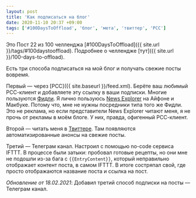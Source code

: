 ```yaml
---
layout: post
title: 'Как подписаться на блог'
date: 2020-11-10 20:37 +09:00
tags: ['#100DaysToOffload', 'блог', 'мета', 'твиттер', 'РСС']
---
```


Это Пост 22 из 100 челленджа [#100DaysToOffload]({{ site.url }}/tags/#100daystooffload). Подробнее о челлендже [тут]({{ site.url }}/100-days-to-offload).

Есть три способа подписаться на мой блог и получать свежие посты вовремя.

Первый — через [РСС]({{ site.baseurl }}/feed.xml). Берёте ваш любимый РСС-клиент и добавляете эту ссылку в ваши подписки. Многие пользуются [Фидли](https://feedly.com/). Я лично пользуюсь [News Explorer](https://betamagic.nl/products/newsexplorer.html) на Айфоне и Макбуке. Потому что, мне не нужны посредники типа того же Фидли. Это не реклама, но если представители News Explorer читают меня, я не прочь от рекламы в моём блоге. У них, правда, офигенный РСС-клиент.

Второй — читать меня в [Твиттере](https://twitter.com/kaneru__). Там появляются автоматизированные анонсы на свежие посты.

Третий — Телеграм канал. Настроил с помощью no-code сервиса IFTTT. В процессе были затыки: пробовал готовые рецепты, но они мне не подошли из-за бага с `{{EntryContent}}`, который неправильно отображает контент поста, в самом IFTTT. В итоге состряпал свой, где просто отображаются название поста и ссылка на пост.

_Обновление от 18.02.2021_: Добавил третий способ подписки на посты — Телеграм канал.
